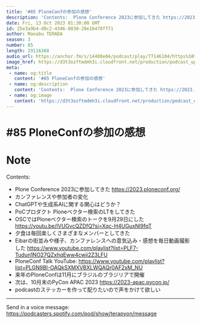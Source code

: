 ```yaml
---
title: '#85 PloneConfの参加の感想'
description: 'Contents:  Plone Conference 2023に参加してきた https://2023.ploneconf.org/ カンファレンスや参加者の変化 ChatGPTや生成系AIに関する'
date: Fri, 13 Oct 2023 01:30:00 GMT
id: 25e3a9b4-d8c2-4346-8030-20e16478ff71
author: Manabu TERADA
season: 3
number: 85
length: 29116368
audio_url: https://anchor.fm/s/14480e04/podcast/play/77146104/https%3A%2F%2Fd3ctxlq1ktw2nl.cloudfront.net%2Fstaging%2F2023-9-13%2Fde577bb0-6c1c-ee60-e742-084607bdf61b.mp3
image_href: https://d3t3ozftmdmh3i.cloudfront.net/production/podcast_uploaded/3302665/3302665-1582446732992-f3e5401da36c1.jpg
meta:
 - name: og:title
   content: '#85 PloneConfの参加の感想'
 - name: og:description
   content: 'Contents:  Plone Conference 2023に参加してきた https://2023.ploneconf.org/ カンファレンスや参加者の変化 ChatGPTや生成系AIに関する'
 - name: og:image
   content: 'https://d3t3ozftmdmh3i.cloudfront.net/production/podcast_uploaded/3302665/3302665-1582446732992-f3e5401da36c1.jpg'
---
```

# #85 PloneConfの参加の感想

<DisplayDate :dateStr="'Fri, 13 Oct 2023 01:30:00 GMT'" />
<DisplaySeason :season="3" :topic="85" />


# Note

<p>Contents:</p>
<ul>
 <li>Plone Conference 2023に参加してきた <a href="https://2023.ploneconf.org/" rel="noreferrer nofollow noopener" target="_blank">https://2023.ploneconf.org/</a></li>
 <li>カンファレンスや参加者の変化</li>
  <li>ChatGPTや生成系AIに関する関心はどうか？</li>
  <li>PoCプロダクト Ploneベクター検索のLTをしてきた</li>
  <li>OSCではPloneベクター検索のトークを9月29日にした <a href="https://youtu.be/IVUGvcQZDfQ?si=Xqc-H4UGuxNl9fqT" rel="noreferrer nofollow noopener" target="_blank">https://youtu.be/IVUGvcQZDfQ?si=Xqc-H4UGuxNl9fqT</a></li>
  <li>夕食は毎回楽しくさまざまなメンバーとしてきた</li>
  <li>Eibarの街並みや様子、カンファレンスへの意気込み・感想を毎日動画撮影した <a href="https://www.youtube.com/playlist?list=PLF7-Tudun1NO27QZxhqEww4cwii2Z3LFU" rel="noreferrer nofollow noopener" target="_blank">https://www.youtube.com/playlist?list=PLF7-Tudun1NO27QZxhqEww4cwii2Z3LFU</a></li>
  <li>PloneConf Talk YouTube: <a href="https://www.youtube.com/playlist?list=PLGN9BI-OAQkSXMXVBXLWQAQr0AF2xM_NU" rel="noreferrer nofollow noopener" target="_blank">https://www.youtube.com/playlist?list=PLGN9BI-OAQkSXMXVBXLWQAQr0AF2xM_NU</a></li>
  <li>来年のPloneConfは11月にブラジルのブラジリアで開催</li>
  <li>次は、10月末のPyCon APAC 2023 <a href="https://2023-apac.pycon.jp/" rel="noreferrer nofollow noopener" target="_blank">https://2023-apac.pycon.jp/</a></li>
  <li>podcastのステッカーを作って配りたいので声をかけて欲しい</li>
</ul>

--- 

Send in a voice message: https://podcasters.spotify.com/pod/show/terapyon/message



<Player title="#85 PloneConfの参加の感想" 
  audio_url="https://anchor.fm/s/14480e04/podcast/play/77146104/https%3A%2F%2Fd3ctxlq1ktw2nl.cloudfront.net%2Fstaging%2F2023-9-13%2Fde577bb0-6c1c-ee60-e742-084607bdf61b.mp3" 
  image_href="https://d3t3ozftmdmh3i.cloudfront.net/production/podcast_uploaded/3302665/3302665-1582446732992-f3e5401da36c1.jpg" 
/>

